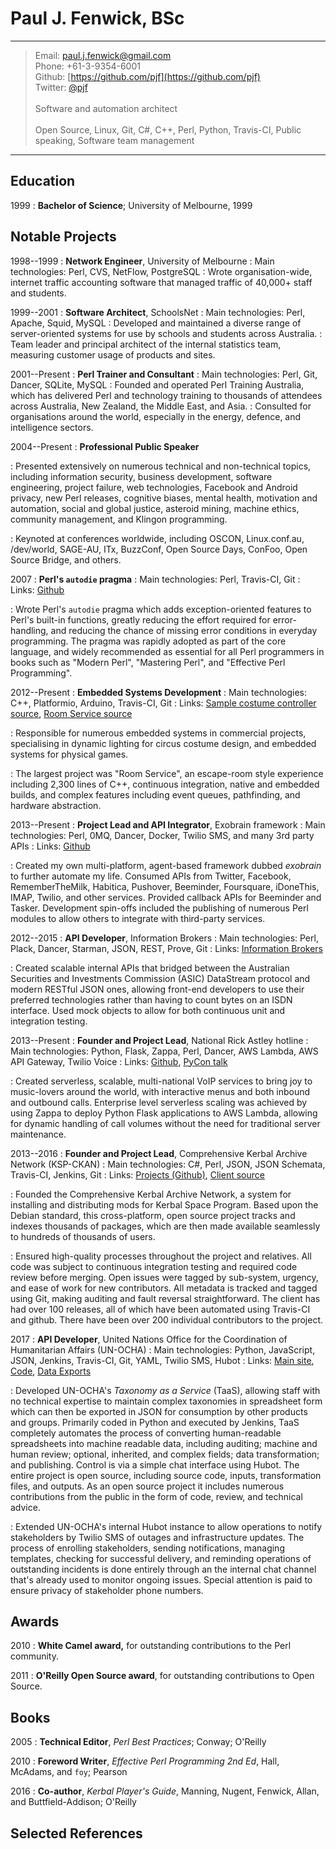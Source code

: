 # Paul J. Fenwick, BSc

----

> Email: paul.j.fenwick@gmail.com \
> Phone: +61-3-9354-6001 \
> Github: [https://github.com/pjf](https://github.com/pjf) \
> Twitter: [\@pjf](https://twitter.com/pjf) \
> \
> Software and automation architect \
> \
> Open Source, Linux, Git, C#, C++, Perl, Python, Travis-CI, Public speaking, Software team management

----

## Education

1999
:   **Bachelor of Science**; University of Melbourne, 1999

## Notable Projects

1998--1999
:   **Network Engineer**, University of Melbourne
:   Main technologies: Perl, CVS, NetFlow, PostgreSQL
:   Wrote organisation-wide, internet traffic accounting software that managed traffic of 40,000+ staff and students.

1999--2001
:   **Software Architect**, SchoolsNet
:   Main technologies: Perl, Apache, Squid, MySQL
:   Developed and maintained a diverse range of server-oriented systems for use by schools and students across Australia.
:   Team leader and principal architect of the internal statistics team, measuring customer usage of products and sites.

2001--Present
:   **Perl Trainer and Consultant**
:   Main technologies: Perl, Git, Dancer, SQLite, MySQL
:   Founded and operated Perl Training Australia, which has delivered Perl and technology training to thousands of attendees across Australia, New Zealand, the Middle East, and Asia.
:   Consulted for organisations around the world, especially in the energy, defence, and intelligence sectors.

2004--Present
:   **Professional Public Speaker**

:   Presented extensively on numerous technical and non-technical topics, including information security, business development, software engineering, project failure, web technologies, Facebook and Android privacy, new Perl releases, cognitive biases, mental health, motivation and automation, social and global justice, asteroid mining, machine ethics, community management, and Klingon programming.

:   Keynoted at conferences worldwide, including OSCON, Linux.conf.au, /dev/world, SAGE-AU, ITx, BuzzConf, Open Source Days, ConFoo, Open Source Bridge, and others.

2007
:   **Perl's `autodie` pragma**
:   Main technologies: Perl, Travis-CI, Git
:   Links: [Github](https://github.com/pjf/autodie)

:   Wrote Perl's `autodie` pragma which adds exception-oriented features to Perl's built-in functions, greatly reducing the effort required for error-handling, and reducing the chance of missing error conditions in everyday programming. The pragma was rapidly adopted as part of the core language, and widely recommended as essential for all Perl programmers in books such as "Modern Perl", "Mastering Perl", and "Effective Perl Programming".

2012--Present
:   **Embedded Systems Development**
:   Main technologies: C++, Platformio, Arduino, Travis-CI, Git
:   Links: [Sample costume controller source](https://github.com/pjf/clockwork-masters), [Room Service source](https://github.com/PopUpPlayground/room-service)

:   Responsible for numerous embedded systems in commercial projects, specialising in dynamic lighting for circus costume design, and embedded systems for physical games.

:   The largest project was "Room Service", an escape-room style experience including 2,300 lines of C++, continuous integration, native and embedded builds, and complex features including event queues, pathfinding, and hardware abstraction.

2013--Present
:   **Project Lead and API Integrator**, Exobrain framework
:   Main technologies: Perl, 0MQ, Dancer, Docker, Twilio SMS, and many 3rd party APIs
:   Links: [Github](https://github.com/pjf/exobrain)

:   Created my own multi-platform, agent-based framework dubbed *exobrain* to further automate my life. Consumed APIs from Twitter, Facebook, RememberTheMilk, Habitica, Pushover, Beeminder, Foursquare, iDoneThis, IMAP, Twilio, and other services. Provided callback APIs for Beeminder and Tasker. Development spin-offs included the publishing of numerous Perl modules to allow others to integrate with third-party services.

2012--2015
:   **API Developer**, Information Brokers
:   Main technologies: Perl, Plack, Dancer, Starman, JSON, REST, Prove, Git
:   Links: [Information Brokers](https://www.ib.com.au/)

:   Created scalable internal APIs that bridged between the Australian Securities and Investments Commission (ASIC) DataStream protocol and modern RESTful JSON ones, allowing front-end developers to use their preferred technologies rather than having to count bytes on an ISDN interface. Used mock objects to allow for both continuous unit and integration testing.

2013--Present
:   **Founder and Project Lead**, National Rick Astley hotline
:   Main technologies: Python, Flask, Zappa, Perl, Dancer, AWS Lambda, AWS API Gateway, Twilio Voice
:   Links: [Github](https://github.com/pjf/rickastley), [PyCon talk](https://www.youtube.com/watch?v=S2FbzZiycsM)

:   Created serverless, scalable, multi-national VoIP services to bring joy to music-lovers around the world, with interactive menus and both inbound and outbound calls. Enterprise level serverless scaling was achieved by using Zappa to deploy Python Flask applications to AWS Lambda, allowing for dynamic handling of call volumes without the need for traditional server maintenance.

2013--2016
:   **Founder and Project Lead**, Comprehensive Kerbal Archive Network (KSP-CKAN)
:   Main technologies: C#, Perl, JSON, JSON Schemata, Travis-CI, Jenkins, Git
:   Links: [Projects (Github)](https://github.com/KSP-CKAN), [Client source](https://github.com/KSP-CKAN/CKAN)

:   Founded the Comprehensive Kerbal Archive Network, a system for installing and distributing mods for Kerbal Space Program. Based upon the Debian standard, this cross-platform, open source project tracks and indexes thousands of packages, which are then made available seamlessly to hundreds of thousands of users.

:   Ensured high-quality processes throughout the project and relatives. All code was subject to continuous integration testing and required code review before merging. Open issues were tagged by sub-system, urgency, and ease of work for new contributors. All metadata is tracked and tagged using Git, making auditing and fault reversal straightforward. The client has had over 100 releases, all of which have been automated using Travis-CI and github. There have been over 200 individual contributors to the project.

2017
:   **API Developer**, United Nations Office for the Coordination of Humanitarian Affairs (UN-OCHA)
:   Main technologies: Python, JavaScript, JSON, Jenkins, Travis-CI, Git, YAML, Twilio SMS, Hubot
:   Links: [Main site](http://vocabulary.unocha.org/), [Code](https://github.com/UN-OCHA/taas), [Data Exports](https://github.com/UN-OCHA/taas-data)

:   Developed UN-OCHA's *Taxonomy as a Service* (TaaS), allowing staff with no technical expertise to maintain complex taxonomies in spreadsheet form which can then be exported in JSON for consumption by other products and groups. Primarily coded in Python and executed by Jenkins, TaaS completely automates the process of converting human-readable spreadsheets into machine readable data, including auditing; machine and human review; optional, inherited, and complex fields; data transformation; and publishing. Control is via a simple chat interface using Hubot. The entire project is open source, including source code, inputs, transformation files, and outputs. As an open source project it includes numerous contributions from the public in the form of code, review, and technical advice.

:   Extended UN-OCHA's internal Hubot instance to allow operations to notify stakeholders by Twilio SMS of outages and infrastructure updates. The process of enrolling stakeholders, sending notifications, managing templates, checking for successful delivery, and reminding operations of outstanding incidents is done entirely through an the internal chat channel that's already used to monitor ongoing issues. Special attention is paid to ensure privacy of stakeholder phone numbers.


## Awards

2010
:    **White Camel award,** for outstanding contributions to the Perl community.

2011
:   **O'Reilly Open Source award**, for outstanding contributions to Open Source.

## Books

2005
:   **Technical Editor**, *Perl Best Practices*; Conway; O'Reilly

2010
:   **Foreword Writer**, *Effective Perl Programming 2nd Ed*, Hall, McAdams, and `foy`; Pearson

2016
:   **Co-author**, *Kerbal Player's Guide*, Manning, Nugent, Fenwick, Allan, and Buttfield-Addison; O'Reilly

<!--

## Notable Skills

- Calligraphy
- Fan fiction
- Taking rhetorical questions literally

-->

## Selected References

<!-- This area gets filled by the build process. References aren't in the main repo so I don't disclose personal details. -->
